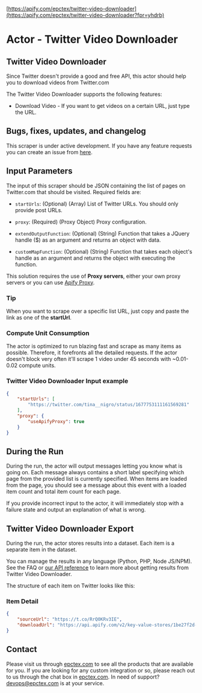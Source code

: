 [https://apify.com/epctex/twitter-video-downloader](https://apify.com/epctex/twitter-video-downloader?fpr=yhdrb)

# Actor - Twitter Video Downloader

## Twitter Video Downloader

Since Twitter doesn't provide a good and free API, this actor should help you to download videos from Twitter.com

The Twitter Video Downloader supports the following features:

-   Download Video - If you want to get videos on a certain URL, just type the URL.

## Bugs, fixes, updates, and changelog

This scraper is under active development. If you have any feature requests you can create an issue from [here](https://github.com/epctex/twitter-video-downloader/issues).


## Input Parameters

The input of this scraper should be JSON containing the list of pages on Twitter.com that should be visited. Required fields are:

- `startUrls`: (Optional) (Array) List of Twitter URLs. You should only provide post URLs.

- `proxy`: (Required) (Proxy Object) Proxy configuration.

- `extendOutputFunction`: (Optional) (String) Function that takes a JQuery handle ($) as an argument and returns an object with data.

- `customMapFunction`: (Optional) (String) Function that takes each object's handle as an argument and returns the object with executing the function.

This solution requires the use of **Proxy servers**, either your own proxy servers or you can use [Apify Proxy](https://www.apify.com/docs/proxy).

### Tip

When you want to scrape over a specific list URL, just copy and paste the link as one of the **startUrl**.

### Compute Unit Consumption

The actor is optimized to run blazing fast and scrape as many items as possible. Therefore, it forefronts all the detailed requests. If the actor doesn't block very often it'll scrape 1 video under 45 seconds with ~0.01-0.02 compute units.

### Twitter Video Downloader Input example

```json
{
    "startUrls": [
        "https://twitter.com/tina__nigro/status/1677753111161569281"
    ],
    "proxy": {
        "useApifyProxy": true
    }
}
```

## During the Run

During the run, the actor will output messages letting you know what is going on. Each message always contains a short label specifying which page from the provided list is currently specified.
When items are loaded from the page, you should see a message about this event with a loaded item count and total item count for each page.

If you provide incorrect input to the actor, it will immediately stop with a failure state and output an explanation of what is wrong.

## Twitter Video Downloader Export

During the run, the actor stores results into a dataset. Each item is a separate item in the dataset.

You can manage the results in any language (Python, PHP, Node JS/NPM). See the FAQ or <a href="https://www.apify.com/docs/api" target="blank">our API reference</a> to learn more about getting results from Twitter Video Downloader.

The structure of each item on Twitter looks like this:

### Item Detail

```json
{
	"sourceUrl": "https://t.co/RrQ0KRv3IE",
	"downloadUrl": "https://api.apify.com/v2/key-value-stores/1be27f2d-c33c-41c7-bb90-a976cc314ec3/records/1678081005616263172"
}
```

## Contact 
Please visit us through [epctex.com](https://epctex.com) to see all the products that are available for you. If you are looking for any custom integration or so, please reach out to us through the chat box in [epctex.com](https://epctex.com). In need of support? [devops@epctex.com](mailto:devops@epctex.com) is at your service.
